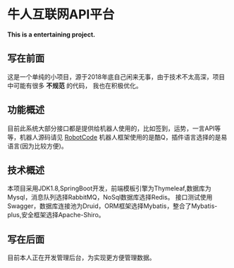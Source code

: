 # 牛人互联网API平台

**This is a entertaining project.**

## 写在前面
  这是一个单纯的小项目，源于2018年底自己闲来无事，由于技术不太高深，项目中可能有很多 __不规范__ 的代码，
 我也在积极优化。 
 
## 功能概述
  目前此系统大部分接口都是提供给机器人使用的，比如签到，运势，一言API等等，机器人源码请见 [RobotCode](https://github.com/SLiGe/robotCode)
 机器人框架使用的是酷Q，插件语言选择的是易语言(因为比较方便)。
 
## 技术概述
  本项目采用JDK1.8,SpringBoot开发，前端模板引擎为Thymeleaf,数据库为Mysql，消息队列选择RabbitMQ，NoSql数据库选择Redis。
 接口测试使用Swagger，数据库连接池为Druid，ORM框架选择Mybatis，整合了Mybatis-plus,安全框架选择Apache-Shiro。
 
## 写在后面
  目前本人正在开发管理后台，为实现更方便管理数据。   
 
 
